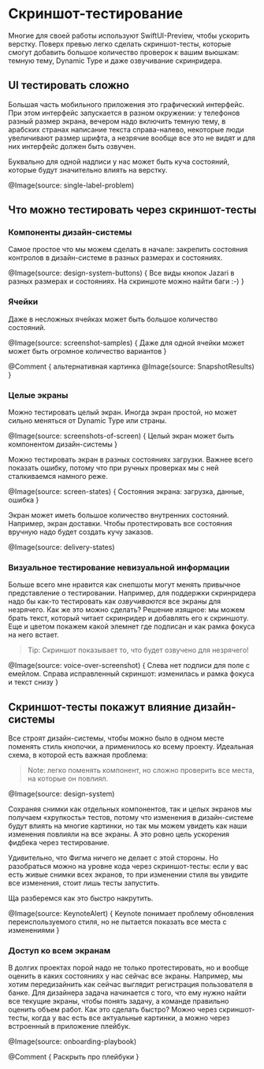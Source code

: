 # Скриншот-тестирование

Многие для своей работы используют SwiftUI-Preview, чтобы ускорить верстку. Поверх превью легко сделать скриншот-тесты, которые смогут добавить большое количество проверок к вашим вьюшкам: темную тему, Dynamic Type и даже озвучивание скринридера. 


## UI тестировать сложно

Большая часть мобильного приложения это графический интерфейс. При этом интерфейс запускается в разном окружении: у телефонов разный размер экрана, вечером надо включить темную тему, в арабских странах написание текста справа-налево, некоторые люди увеличивают размер шрифта, а незрячие вообще все это не видят и для них интерфейс должен быть озвучен. 

Буквально для одной надписи у нас может быть куча состояний, которые будут значительно влиять на верстку.

@Image(source: single-label-problem)

## Что можно тестировать через скриншот-тесты

### Компоненты дизайн-системы

Самое простое что мы можем сделать в начале: закрепить состояния контролов в дизайн-системе в разных размерах и состояниях. 

@Image(source: design-system-buttons) {
    Все виды кнопок Jazari в разных размерах и состояниях. На скриншоте можно найти баги :-)
}

### Ячейки

Даже в несложных ячейках может быть большое количество состояний. 

@Image(source: screenshot-samples) {
    Даже для одной ячейки может может быть огромное количество вариантов
}

@Comment {
    альтернативная картинка
    @Image(source: SnapshotResults)
}

### Целые экраны

Можно тестировать целый экран. Иногда экран простой, но может сильно меняться от Dynamic Type или страны. 

@Image(source: screenshots-of-screen) {
    Целый экран может быть компонентом дизайн-системы
}

Можно тестировать экран в разных состояниях загрузки. Важнее всего показать ошибку, потому что при ручных проверках мы с ней сталкиваемся намного реже. 

@Image(source: screen-states) {
    Состояния экрана: загрузка, данные, ошибка 
}

Экран может иметь большое количество внутренних состояний. Например, экран доставки. Чтобы протестировать все состояния вручную надо будет создать кучу заказов. 

@Image(source: delivery-states)


### Визуальное тестирование невизуальной информации

Больше всего мне нравится как снепшоты могут менять привычное представление о тестировании. Например, для поддержки скринридера надо бы как-то тестировать как *озвучиваются* все экраны для незрячего. Как же это можно сделать? Решение изящное: мы можем брать текст, который читает скринридер и добавлять его к скриншоту. Еще и цветом покажем какой элемнет где подписан и как рамка фокуса на него встает. 

> Tip: Скриншот показывает то, что будет озвучено для незрячего!

@Image(source: voice-over-screenshot) {
    Слева нет подписи для поле с емейлом. Справа исправленный скриншот: изменилась и рамка фокуса и текст снизу
}


## Скриншот-тесты покажут влияние дизайн-системы

Все строят дизайн-системы, чтобы можно было в одном месте поменять стиль кнопочки, а применилось ко всему проекту. Идеальная схема, в которой есть важная проблема:

>Note: легко поменять компонент, но сложно проверить все места, на которые он повлиял. 

@Image(source: design-system)

Сохраняя снимки как отдельных компонентов, так и целых экранов мы получаем «хрупкость» тестов, потому что изменения в дизайн-системе будут влиять на многие картинки, но так мы можем увидеть как наши изменения повлияли на все экраны. А это ровно цель ускорения фидбека через тестирование.  

Удивительно, что Фигма ничего не делает с этой стороны. Но разобраться можно на уровне кода через скриншот-тесты: если у вас есть живые снимки всех экранов, то при изменении стиля вы увидите все изменения, стоит лишь тесты запустить.

Ща разберемся как это быстро накрутить.

@Image(source: KeynoteAlert) {
    Keynote понимает проблему обновления переиспользуемого стиля, но не пытается показать все места с изменениями
}
    
### Доступ ко всем экранам

В долгих проектах порой надо не только протестировать, но и вообще оценить в каких состояниях у нас сейчас все экраны. Например, мы хотим передизайнить как сейчас выглядит регистрация пользователя в банке. Для дизайнера задача начинается с того, что ему нужно найти все текущие экраны, чтобы понять задачу, а команде правильно оценить объем работ. Как это сделать быстро? Можно через скриншот-тесты, когда у вас есть все актуальные картинки, а можно через встроенный в приложение плейбук. 

@Image(source: onboarding-playbook)

@Comment {
    Раскрыть про плейбуки
}
